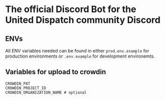 # The official Discord Bot for the United Dispatch community Discord

## ENVs

All ENV variables needed can be found in either `prod.env.example` for production environments or `.env.example` for development environemts.

## Variables for upload to crowdin

```env
CROWDIN_PAT
CROWDIN_PROJECT_ID
CROWDIN_ORGANIZATION_NAME # optional
```
